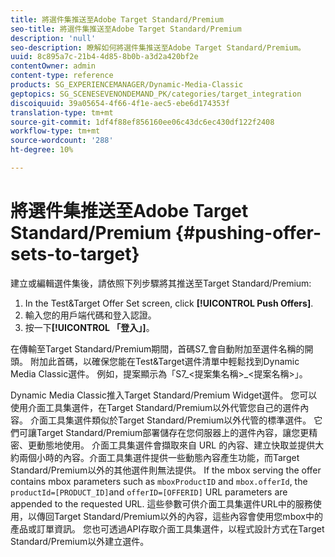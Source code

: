 ```yaml
---
title: 將選件集推送至Adobe Target Standard/Premium
seo-title: 將選件集推送至Adobe Target Standard/Premium
description: 'null'
seo-description: 瞭解如何將選件集推送至Adobe Target Standard/Premium。
uuid: 8c895a7c-21b4-4d85-8b0b-a3d2a420bf2e
contentOwner: admin
content-type: reference
products: SG_EXPERIENCEMANAGER/Dynamic-Media-Classic
geptopics: SG_SCENESEVENONDEMAND_PK/categories/target_integration
discoiquuid: 39a05654-4f66-4f1e-aec5-ebe6d174353f
translation-type: tm+mt
source-git-commit: 1df4f88ef856160ee06c43dc6ec430df122f2408
workflow-type: tm+mt
source-wordcount: '288'
ht-degree: 10%

---
```



# 將選件集推送至Adobe Target Standard/Premium {#pushing-offer-sets-to-target}

建立或編輯選件集後，請依照下列步驟將其推送至Target Standard/Premium:

1. In the Test&amp;Target Offer Set screen, click **[!UICONTROL Push Offers]**.
1. 輸入您的用戶端代碼和登入認證。
1. 按一下&#x200B;**[!UICONTROL 「登入」]**。

在傳輸至Target Standard/Premium期間，首碼S7_會自動附加至選件名稱的開頭。 附加此首碼，以確保您能在Test&amp;Target選件清單中輕鬆找到Dynamic Media Classic選件。 例如，提案顯示為「S7_&lt;提案集名稱>_&lt;提案名稱>」。

Dynamic Media Classic推入Target Standard/Premium Widget選件。 您可以使用介面工具集選件，在Target Standard/Premium以外代管您自己的選件內容。 介面工具集選件類似於Target Standard/Premium以外代管的標準選件。 它們可讓Target Standard/Premium部署儲存在您伺服器上的選件內容，讓您更精密、更動態地使用。 介面工具集選件會擷取來自 URL 的內容、建立快取並提供大約兩個小時的內容。介面工具集選件提供一些動態內容產生功能，而Target Standard/Premium以外的其他選件則無法提供。 If the mbox serving the offer contains mbox parameters such as `mboxProductID` and `mbox.offerId`, the `productId=[PRODUCT_ID]`and `offerID=[OFFERID]` URL parameters are appended to the requested URL. 這些參數可供介面工具集選件URL中的服務使用，以傳回Target Standard/Premium以外的內容，這些內容會使用您mbox中的產品或訂單資訊。 您也可透過API存取介面工具集選件，以程式設計方式在Target Standard/Premium以外建立選件。
